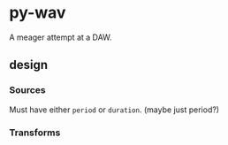 # py-wav

A meager attempt at a DAW.

## design

### Sources

Must have either `period` or `duration`. (maybe just period?)

### Transforms